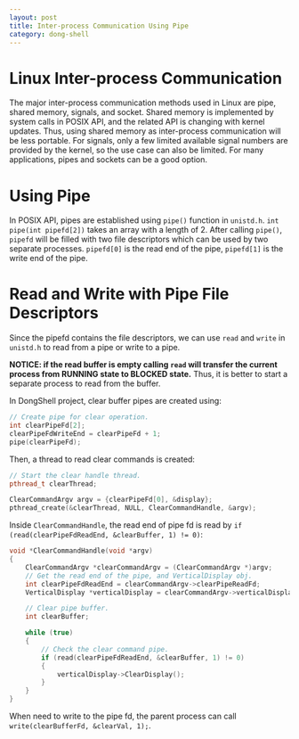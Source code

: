 ```yaml
---
layout: post
title: Inter-process Communication Using Pipe
category: dong-shell
---
```


# Linux Inter-process Communication

The major inter-process communication methods used in Linux are pipe, shared memory, signals, and socket. Shared memory is implemented by system calls in POSIX API, and the related API is changing with kernel updates. Thus, using shared memory as inter-process communication will be less portable. For signals, only a few limited available signal numbers are provided by the kernel, so the use case can also be limited. For many applications, pipes and sockets can be a good option.

# Using Pipe

In POSIX API, pipes are established using `pipe()` function in `unistd.h`. `int pipe(int pipefd[2])` takes an array with a length of 2. After calling `pipe()`, `pipefd` will be filled with two file descriptors which can be used by two separate processes. `pipefd[0]` is the read end of the pipe, `pipefd[1]` is the write end of the pipe.

# Read and Write with Pipe File Descriptors

Since the pipefd contains the file descriptors, we can use `read` and `write` in `unistd.h` to read from a pipe or write to a pipe.

**NOTICE: if the read buffer is empty calling `read` will transfer the current process from RUNNING state to BLOCKED state.** Thus, it is better to start a separate process to read from the buffer.

In DongShell project, clear buffer pipes are created using:

```c++
// Create pipe for clear operation.
int clearPipeFd[2];
clearPipeFdWriteEnd = clearPipeFd + 1;
pipe(clearPipeFd);
```

Then, a thread to read clear commands is created:

```c++
// Start the clear handle thread.
pthread_t clearThread;

ClearCommandArgv argv = {clearPipeFd[0], &display};
pthread_create(&clearThread, NULL, ClearCommandHandle, &argv);
```

Inside `ClearCommandHandle`, the read end of pipe fd is read by `if (read(clearPipeFdReadEnd, &clearBuffer, 1) != 0)`:

```c++
void *ClearCommandHandle(void *argv)
{
    ClearCommandArgv *clearCommandArgv = (ClearCommandArgv *)argv;
    // Get the read end of the pipe, and VerticalDisplay obj.
    int clearPipeFdReadEnd = clearCommandArgv->clearPipeReadFd;
    VerticalDisplay *verticalDisplay = clearCommandArgv->verticalDisplay;

    // Clear pipe buffer.
    int clearBuffer;

    while (true)
    {
        // Check the clear command pipe.
        if (read(clearPipeFdReadEnd, &clearBuffer, 1) != 0)
        {
            verticalDisplay->ClearDisplay();
        }
    }
}
```

When need to write to the pipe fd, the parent process can call `write(clearBufferFd, &clearVal, 1);`.